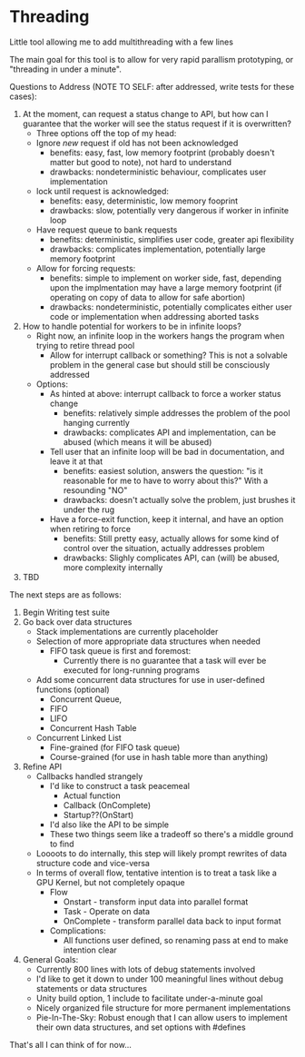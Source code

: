 # Threading
Little tool allowing me to add multithreading with a few lines

The main goal for this tool is to allow for very rapid parallism prototyping, or "threading in under a minute".

Questions to Address (NOTE TO SELF: after addressed, write tests for these cases):
1. At the moment, can request a status change to API, but how can I guarantee that the worker will see the status request if it is overwritten?
   - Three options off the top of my head:
   	- Ignore _new_ request if old has not been acknowledged
   	  - benefits: easy, fast, low memory footprint (probably doesn't matter but good to note), not hard to understand
   	  - drawbacks: nondeterministic behaviour, complicates user implementation
   	- lock until request is acknowledged:
   	  - benefits: easy, deterministic, low memory fooprint
      - drawbacks: slow, potentially very dangerous if worker in infinite loop
    - Have request queue to bank requests
      - benefits: deterministic, simplifies user code, greater api flexibility
      - drawbacks: complicates implementation, potentially large memory footprint
    - Allow for forcing requests:
      - benefits: simple to implement on worker side, fast, depending upon the implmentation may have a large memory footprint (if operating on copy of data to allow for safe abortion)
      - drawbacks: nondeterministic, potentially complicates either user code or implementation when addressing aborted tasks
2. How to handle potential for workers to be in infinite loops?
   - Right now, an infinite loop in the workers hangs the program when trying to retire thread pool
     - Allow for interrupt callback or something? This is not a solvable problem in the general case but should still be consciously addressed  
   - Options:
     - As hinted at above: interrupt callback to force a worker status change
       - benefits: relatively simple addresses the problem of the pool hanging currently
       - drawbacks: complicates API and implementation, can be abused (which means it will be abused)
     - Tell user that an infinite loop will be bad in documentation, and leave it at that
       - benefits: easiest solution, answers the question: "is it reasonable for me to have to worry about this?" With a resounding "NO"
       - drawbacks: doesn't actually solve the problem, just brushes it under the rug
     - Have a force-exit function, keep it internal, and have an option when retiring to force
       - benefits: Still pretty easy, actually allows for some kind of control over the situation, actually addresses problem
       - drawbacks: Slighly complicates API, can (will) be abused, more complexity internally
3. TBD

The next steps are as follows:
1. Begin Writing test suite
2. Go back over data structures
   - Stack implementations are currently placeholder
   - Selection of more appropriate data structures when needed
     - FIFO task queue is first and foremost:
       - Currently there is no guarantee that a task will ever be executed for long-running programs
    - Add some concurrent data structures for use in user-defined functions (optional)
      - Concurrent Queue, 
      - FIFO
      - LIFO
      - Concurrent Hash Table
    - Concurrent Linked List
      - Fine-grained (for FIFO task queue)
      - Course-grained (for use in hash table more than anything)
3. Refine API
   - Callbacks handled strangely
     - I'd like to construct a task peacemeal
       - Actual function
       - Callback (OnComplete)
       - Startup??(OnStart)
     - I'd also like the API to be simple
     - These two things seem like a tradeoff so there's a middle ground to find
   - Loooots to do internally, this step will likely prompt rewrites of data structure code and vice-versa
   - In terms of overall flow, tentative intention is to treat a task like a GPU Kernel, but not completely opaque
     - Flow 
       - Onstart - transform input data into parallel format
       - Task - Operate on data
       - OnComplete - transform parallel data back to input format
     - Complications:
       - All functions user defined, so renaming pass at end to make intention clear
4. General Goals:
   - Currently 800 lines with lots of debug statements involved
   - I'd like to get it down to under 100 meaningful lines without debug statements or data structures
   - Unity build option, 1 include to facilitate under-a-minute goal
   - Nicely organized file structure for more permanent implementations
   - Pie-In-The-Sky: Robust enough that I can allow users to implement their own data structures, and set options with #defines

That's all I can think of for now...
